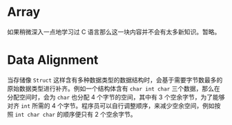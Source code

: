 # Array

如果稍微深入一点地学习过 C 语言那么这一块内容并不会有太多新知识。暂略。

# Data Alignment

当存储像 `Struct` 这样含有多种数据类型的数据结构时，会基于需要字节数最多的原始数据类型进行补齐。例如一个结构体含有 `char int char` 三个数据，那么在分配空间时，会为 `char` 也分配 4 个字节的空间，其中有 3 个空余字节，为了能够对齐 `int` 所需的 4 个字节。程序员可以自行调整顺序，来减少空余空间，例如按照 `int char char` 的顺序便只有 2 个空余字节。
